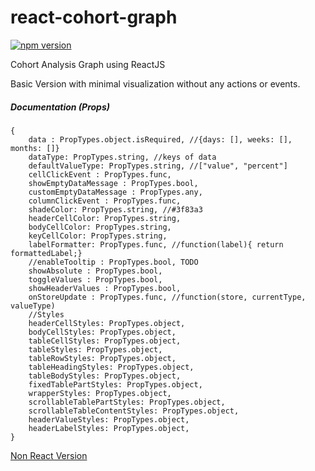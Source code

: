 # react-cohort-graph

[![npm version](https://badge.fury.io/js/react-cohort-graph.svg)](https://badge.fury.io/js/react-cohort-graph)

Cohort Analysis Graph using ReactJS

Basic Version with minimal visualization without any actions or events.

##### Documentation (Props)


```
{
    data : PropTypes.object.isRequired, //{days: [], weeks: [], months: []}
    dataType: PropTypes.string, //keys of data
    defaultValueType: PropTypes.string, //["value", "percent"]
    cellClickEvent : PropTypes.func,
    showEmptyDataMessage : PropTypes.bool,
    customEmptyDataMessage : PropTypes.any,
    columnClickEvent : PropTypes.func,
    shadeColor: PropTypes.string, //#3f83a3
    headerCellColor: PropTypes.string,
    bodyCellColor: PropTypes.string,
    keyCellColor: PropTypes.string,
    labelFormatter: PropTypes.func, //function(label){ return formattedLabel;}
    //enableTooltip : PropTypes.bool, TODO
    showAbsolute : PropTypes.bool,
    toggleValues : PropTypes.bool,
    showHeaderValues : PropTypes.bool,
    onStoreUpdate : PropTypes.func, //function(store, currentType, valueType)
    //Styles
    headerCellStyles: PropTypes.object,
    bodyCellStyles: PropTypes.object,
    tableCellStyles: PropTypes.object,
    tableStyles: PropTypes.object,
    tableRowStyles: PropTypes.object,
    tableHeadingStyles: PropTypes.object,
    tableBodyStyles: PropTypes.object,
    fixedTablePartStyles: PropTypes.object,
    wrapperStyles: PropTypes.object,
    scrollableTablePartStyles: PropTypes.object,
    scrollableTableContentStyles: PropTypes.object,
    headerValueStyles: PropTypes.object,
    headerLabelStyles: PropTypes.object,
}
```
 

[Non React Version](https://arajajyothibabu.github.io/retention-graph-cohort-analysis/)
